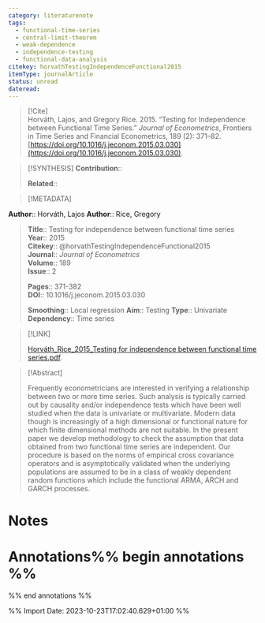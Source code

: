 ```yaml
---
category: literaturenote
tags:
  - functional-time-series
  - central-limit-theorem
  - weak-dependence
  - independence-testing
  - functional-data-analysis
citekey: horvathTestingIndependenceFunctional2015
itemType: journalArticle
status: unread
dateread:
---
```


> [!Cite]  
> Horváth, Lajos, and Gregory Rice. 2015. “Testing for Independence between Functional Time Series.” _Journal of Econometrics_, Frontiers in Time Series and Financial Econometrics, 189 (2): 371–82. [https://doi.org/10.1016/j.jeconom.2015.03.030](https://doi.org/10.1016/j.jeconom.2015.03.030).

> [!SYNTHESIS] 
>**Contribution**::
>
>**Related**:: 
>

> [!METADATA]  
>
**Author**:: Horváth, Lajos
**Author**:: Rice, Gregory<br>
> **Title**:: Testing for independence between functional time series    
> **Year**:: 2015     
> **Citekey**:: @horvathTestingIndependenceFunctional2015    
>**Journal**:: *Journal of Econometrics*    
>**Volume**:: 189    
>**Issue**:: 2     
>    
>    
>     
> **Pages**:: 371-382    
>**DOI**:: 10.1016/j.jeconom.2015.03.030    
>
>**Smoothing**:: Local regression
>**Aim**:: Testing
>**Type**:: Univariate
>**Dependency**:: Time series

> [!LINK] 
>
> [Horváth_Rice_2015_Testing for independence between functional time series.pdf](file:///Users/steven/Library/CloudStorage/GoogleDrive-steven.golovkine@ul.ie/My%20Drive/bibliography/Journal%20of%20Econometrics/2015/Horváth_Rice_2015_Testing%20for%20independence%20between%20functional%20time%20series.pdf).

>[!Abstract]
>
>Frequently econometricians are interested in verifying a relationship between two or more time series. Such analysis is typically carried out by causality and/or independence tests which have been well studied when the data is univariate or multivariate. Modern data though is increasingly of a high dimensional or functional nature for which finite dimensional methods are not suitable. In the present paper we develop methodology to check the assumption that data obtained from two functional time series are independent. Our procedure is based on the norms of empirical cross covariance operators and is asymptotically validated when the underlying populations are assumed to be in a class of weakly dependent random functions which include the functional ARMA, ARCH and GARCH processes.
>>


# Notes<br>
# Annotations%% begin annotations %%  
 
  
%% end annotations %%

%% Import Date: 2023-10-23T17:02:40.629+01:00 %%
